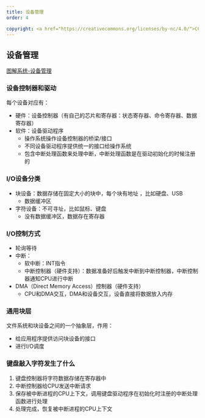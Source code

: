 ```yaml
---
title: 设备管理
order: 4

copyright: <a href="https://creativecommons.org/licenses/by-nc/4.0/">CC BY-NC 4.0协议</a>
---
```


## 设备管理

[图解系统-设备管理](https://xiaolincoding.com/os/7_device/device.html#%E8%AE%BE%E5%A4%87%E9%A9%B1%E5%8A%A8%E7%A8%8B%E5%BA%8F)

### 设备控制器和驱动

每个设备对应有：

- 硬件：设备控制器（有自己的芯片和寄存器：状态寄存器、命令寄存器、数据寄存器）
- 软件：设备驱动程序
  - 操作系统操作设备控制器的桥梁/接口
  - 不同设备驱动程序提供统一的接口给操作系统
  - 包含中断处理函数来处理中断，中断处理函数是在驱动初始化的时候注册的

### I/O设备分类

- 块设备：数据存储在固定大小的块中，每个块有地址 ，比如硬盘、USB
  - 数据缓冲区
- 字符设备：不可寻址，比如鼠标、键盘
  - 没有数据缓冲区，数据存在寄存器

### I/O控制方式

- 轮询等待
- 中断：
  - 软中断：INT指令
  - 中断控制器（硬件支持）：数据准备好后触发中断到中断控制器，中断控制器通知CPU进行中断
- DMA（Direct Memory Access）控制器（硬件支持）
  - CPU和DMA交互，DMA和设备交互，设备直接将数据放入内存

### 通用块层

文件系统和块设备之间的一个抽象层，作用：

- 给应用程序提供访问块设备的接口
- 进行I/O调度

### 键盘敲入字符发生了什么

1. 键盘控制器将字符数据存储在寄存器中
2. 中断控制器给CPU发送中断请求
3. 保存被中断进程的CPU上下文，调用键盘驱动程序在初始化时注册的中断处理函数进行处理
4. 处理完成，恢复被中断进程的CPU上下文
